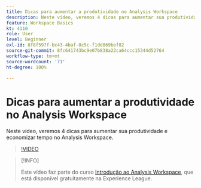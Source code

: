 ```yaml
---
title: Dicas para aumentar a produtividade no Analysis Workspace
description: Neste vídeo, veremos 4 dicas para aumentar sua produtividade e economizar tempo no Analysis Workspace.
feature: Workspace Basics
kt: 4110
role: User
level: Beginner
exl-id: 8f8f597f-bc43-4baf-8c5c-f1dd869bef82
source-git-commit: 8fc641743bc9e07b838a22ca64ccc15344d52764
workflow-type: tm+mt
source-wordcount: '71'
ht-degree: 100%

---
```


# Dicas para aumentar a produtividade no Analysis Workspace

Neste vídeo, veremos 4 dicas para aumentar sua produtividade e economizar tempo no Analysis Workspace.

>[!VIDEO](https://video.tv.adobe.com/v/31157/?quality=12&learn=on)

>[!INFO]
>
> Este vídeo faz parte do curso [Introdução ao Analysis Workspace](https://experienceleague.adobe.com/?recommended=Analytics-U-1-2020.1.workspace&amp;lang=pt-BR), que está disponível gratuitamente na Experience League.
